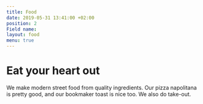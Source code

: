 ```yaml
---
title: Food
date: 2019-05-31 13:41:00 +02:00
position: 2
Field name: 
layout: food
menu: true
---
```


# Eat your heart out

We make modern street food from quality ingredients. Our pizza napolitana is pretty good, and our bookmaker toast is nice too. We also do take-out.

